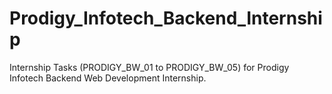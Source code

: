 # Prodigy_Infotech_Backend_Internship
Internship Tasks (PRODIGY_BW_01 to PRODIGY_BW_05) for Prodigy Infotech Backend Web Development Internship.
